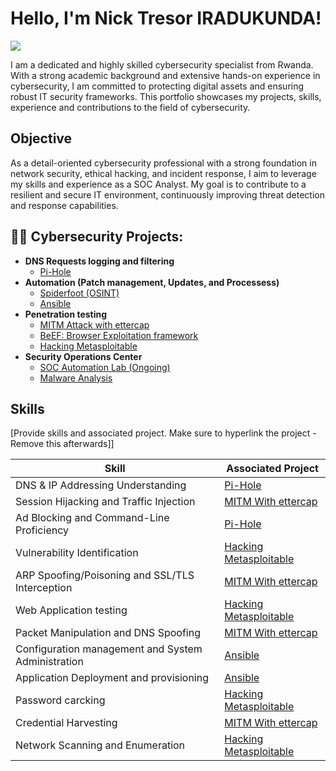 <head><meta name="google-site-verification" content="wqipuUIrI4rYeAvyRxbM7S3254N_m6Ng4mBQ-QqTus8" /></head> 
 <h1>Hello, I'm Nick Tresor IRADUKUNDA! </h1>

<a href="https://www.linkedin.com/in/nick-trésor-iradukunda-3163901b7/"><img src="https://img.shields.io/badge/-LinkedIn-0072b1?&style=for-the-badge&logo=linkedin&logoColor=white"/></a>


I am a dedicated and highly skilled cybersecurity specialist from Rwanda. With a strong academic background and extensive hands-on experience in cybersecurity, I am committed to protecting digital assets and ensuring robust IT security frameworks. This portfolio showcases my projects, skills, experience and contributions to the field of cybersecurity.

## Objective

As a detail-oriented cybersecurity professional with a strong foundation in network security, ethical hacking, and incident response, I aim to leverage my skills and experience as a SOC Analyst. My goal is to contribute to a resilient and secure IT environment, continuously improving threat detection and response capabilities.

<h2>👨‍💻 Cybersecurity Projects:</h2>

- <b>DNS Requests logging and filtering</b>
  - [Pi-Hole](https://github.com/twist-code/Pi-Hole/blob/main/README.md)
- <b>Automation (Patch management, Updates, and Processess)</b>
  - [Spiderfoot (OSINT)]()
  - [Ansible](https://github.com/twist-code/ansible/blob/main/README.md) 
- <b>Penetration testing</b>
  - [MITM Attack with ettercap](https://github.com/twist-code/Ettercap/blob/main/README.md)
  - [BeEF: Browser Exploitation framework](https://github.com/twist-code/BeEF-Browser-Exploitation-framework/blob/main/README.md)
  - [Hacking Metasploitable](https://github.com/twist-code/Metasploitable/edit/main/README.md)
- <b>Security Operations Center</b>
  - [SOC Automation Lab (Ongoing)]()
  - [Malware Analysis]()

## Skills
[Provide skills and associated project. Make sure to hyperlink the project - Remove this afterwards]]

| Skill                                         | Associated Project         |
|-----------------------------------------------|----------------------------|
| DNS & IP Addressing Understanding      | <a href="https://github.com/twist-code/Pi-Hole/blob/main/README.md">Pi-Hole</a>|
| Session Hijacking and Traffic Injection | <a href="https://github.com/twist-code/Ettercap/blob/main/README.md">MITM With ettercap</a>|
| Ad Blocking and Command-Line Proficiency         | <a href="https://github.com/twist-code/Pi-Hole/blob/main/README.md">Pi-Hole|
| Vulnerability Identification              | <a href="https://github.com/twist-code/Metasploitable/blob/main/README.md">Hacking Metasploitable</a>|
| ARP Spoofing/Poisoning and SSL/TLS Interception      | <a href="https://github.com/twist-code/Ettercap/blob/main/README.md">MITM With ettercap</a>|
| Web Application testing               | <a href="https://github.com/twist-code/Metasploitable/blob/main/README.md">Hacking Metasploitable</a>|
| Packet Manipulation and DNS Spoofing                | <a href="https://github.com/twist-code/Ettercap/blob/main/README.md">MITM With ettercap</a>|
| Configuration management and System Administration | <a href="https://github.com/twist-code/ansible/blob/main/README.md">Ansible</a>|
| Application Deployment and provisioning     | <a href="https://github.com/twist-code/ansible/blob/main/README.md">Ansible</a>|
| Password carcking                | <a href="https://github.com/twist-code/Metasploitable/blob/main/README.md">Hacking Metasploitable</a>|
| Credential Harvesting | <a href="https://github.com/twist-code/Ettercap/blob/main/README.md">MITM With ettercap</a>|
| Network Scanning and Enumeration            | <a href="https://github.com/twist-code/Metasploitable/blob/main/README.md">Hacking Metasploitable</a>|

<!--
## WORK EXPERIENCE
<b><u>Professional in charge of Cybersecurity</u></b> - RRA (Rwanda Revenue Authority [ 20/08/2023 - Current ]<br> <br>
• Set up patch MSs to update applications and regularly monitor the patching MS to ensure RRA systems are well secured. <br>
• Part of a proactive incident response team to ensure that IRP is being tested for and resolving system vulnerabilities. <br>
• Ensure that all users receive periodic IT security awareness briefing. <br>
• Constant audits to ensure security practices are compliant, deploy endpoint detection & prevention tools to halt malicious hacks. <br>
• Set up and implement user access controls and identity access management systems, <br>
• Monitor network and application performance to identify irregular activities, Support the security part of RRA VMware infrastructure or any other virtualized infrastructure. <br><br>
<b><u>Information & Cybersecurity Officer</u></b> -
I&M Bank Rwanda PLC [ 01/04/2023 – 20/08/2023 ]<br><br>
• Develop and Provide awareness trainings to staff. Monitor computer networks for security issues and investigate breaches.<br>
• Work with teams to perform tests and uncover network vulnerabilities, documenting breaches and assessing the damage caused.<br>
• Installing security measures to protect systems and information infrastructure, including firewalls and data encryption programs.<br>
• Perform penetration testing / vulnerability assessments and fix detected vulnerabilities to maintain a high security standard.<br><br>
<b><u>MS Automated Operations Engineer</u></b> - ERICSSON RWANDA [ 01/11/2021 – 31/03/2023 ]<br><br>
• Responsible for managing and monitoring the network outages, by ensuring timely detection of any fault occurring.<br>
• Perform day-to-day Network Operations procedures within the network nodes. <br>
• Provided user trainings and IT support. Made escalations, follow up to make sure issues/tickets are resolved within SLA agreement. <br>
• Attend to incoming calls through NOC Support lines and offer support to the field engineers during their actions <br>
• Basic troubleshooting and initial configuration of network devices. <br><br>
<b><u>ICT network engineer</u></b> - MTN Rwanda [ 25/09/2020 – 31/10/2021 ] <br><br>
• Using Network management tools to manage and monitor network outages, by ensuring timely detection of any fault
occurring and perform constant health checks, day-to-day Network Operations procedures within the network nodes.<br><br>

<h2> 🤳 Connect with me:</h2>

-->

<!--
**joshmadakor1/joshmadakor1** is a ✨ _special_ ✨ repository because its `README.md` (this file) appears on your GitHub profile.

Here are some ideas to get you started:

- 🔭 I’m currently working on ...
- 🌱 I’m currently learning ...
- 👯 I’m looking to collaborate on ...
- 🤔 I’m looking for help with ...
- 💬 Ask me about ...
- 📫 How to reach me: ...
- 😄 Pronouns: ...
- ⚡ Fun fact: ...
-->
